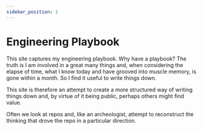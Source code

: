 ```yaml
---
sidebar_position: 1
---
```


# Engineering Playbook

This site captures my engineering playbook.  Why have a playbook?  The truth is I am involved in a great many things and, when considering the elapse of time, what I know today and have grooved into muscle memory, is gone within a month.  So I find it useful to write things down.

This site is therefore an attempt to create a more structured way of writing things down and, by virtue of it being public, perhaps others might find value.

Often we look at repos and, like an archeologist, attempt to reconstruct the thinking that drove the repo in a particular direction.